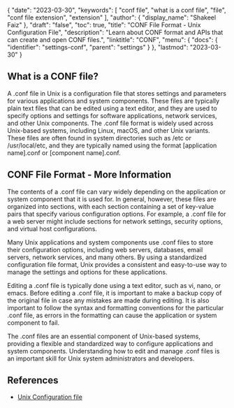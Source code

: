 {
  "date": "2023-03-30",
  "keywords": [
    "conf file",
    "what is a conf file",
    "file",
    "conf file extension",
    "extension"
  ],
  "author": {
    "display_name": "Shakeel Faiz"
  },
  "draft": "false",
  "toc": true,
  "title": "CONF File Format - Unix Configuration File",
  "description": "Learn about CONF format and APIs that can create and open CONF files.",
  "linktitle": "CONF",
  "menu": {
    "docs": {
      "identifier": "settings-conf",
      "parent": "settings"
    }
  },
  "lastmod": "2023-03-30"
}

## What is a CONF file?

A .conf file in Unix is a configuration file that stores settings and parameters for various applications and system components. These files are typically plain text files that can be edited using a text editor, and they are used to specify options and settings for software applications, network services, and other Unix components. The .conf file format is widely used across Unix-based systems, including Linux, macOS, and other Unix variants. These files are often found in system directories such as /etc or /usr/local/etc, and they are typically named using the format [application name].conf or [component name].conf.

## CONF File Format - More Information

The contents of a .conf file can vary widely depending on the application or system component that it is used for. In general, however, these files are organized into sections, with each section containing a set of key-value pairs that specify various configuration options. For example, a .conf file for a web server might include sections for network settings, security options, and virtual host configurations.

Many Unix applications and system components use .conf files to store their configuration options, including web servers, databases, email servers, network services, and many others. By using a standardized configuration file format, Unix provides a consistent and easy-to-use way to manage the settings and options for these applications.

Editing a .conf file is typically done using a text editor, such as vi, nano, or emacs. Before editing a .conf file, it is important to make a backup copy of the original file in case any mistakes are made during editing. It is also important to follow the syntax and formatting conventions for the particular .conf file, as errors in the formatting can cause the application or system component to fail.

The .conf files are an essential component of Unix-based systems, providing a flexible and standardized way to configure applications and system components. Understanding how to edit and manage .conf files is an important skill for Unix system administrators and developers.

## References
* [Unix Configuration file](https://en.wikipedia.org/wiki/Configuration_file)
